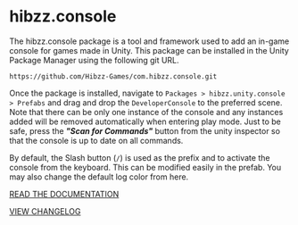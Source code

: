 # hibzz.console

The hibzz.console package is a tool and framework used to add an in-game console for games made in Unity. This package can be installed in the Unity Package Manager using the following git URL.

```
https://github.com/Hibzz-Games/com.hibzz.console.git
```

Once the package is installed, navigate to `Packages > hibzz.unity.console > Prefabs` and drag and drop the `DeveloperConsole` to the preferred scene. Note that there can be only one instance of the console and any instances added will be removed automatically when entering play mode. Just to be safe, press the ***"Scan for Commands"*** button from the unity inspector so that the console is up to date on all commands.

By default, the Slash button (`/`) is used as the prefix and to activate the console from the keyboard. This can be modified easily in the prefab. You may also change the default log color from here.

[READ THE DOCUMENTATION](https://github.com/Hibzz-Games/unity.console/wiki/Documentation)

[VIEW CHANGELOG](https://github.com/Hibzz-Games/unity.console/wiki/Changelogs)

